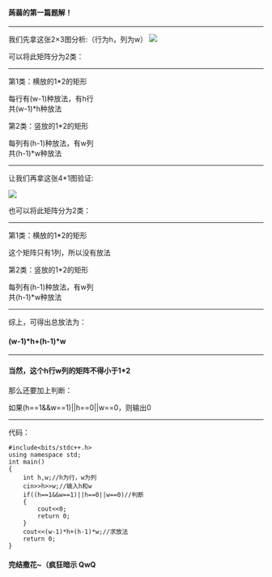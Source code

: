 #### 蒟蒻的第一篇题解！
- - - - - - - - - - 
我们先拿这张2×3图分析:（行为h，列为w）
![](http://arc053.contest.atcoder.jp/img/arc/053/irohachankawaii/domino_1.png)

可以将此矩阵分为2类：
- - - 
第1类：横放的1*2的矩形

每行有(w-1)种放法，有h行  
共(w-1)*h种放法

第2类：竖放的1*2的矩形

每列有(h-1)种放法，有w列  
共(h-1)*w种放法
- - - - - - - - 
让我们再拿这张4*1图验证:

![](http://arc053.contest.atcoder.jp/img/arc/053/irohachankawaii/domino_2.png)

也可以将此矩阵分为2类：
- - - - - - 
第1类：横放的1*2的矩形

这个矩阵只有1列，所以没有放法

第2类：竖放的1*2的矩形

每列有(h-1)种放法，有w列  
共(h-1)*w种放法
- - - - - - - - 
综上，可得出总放法为：

#### (w-1)*h+(h-1)*w
- - - - 
#### 当然，这个h行w列的矩阵不得小于1*2

那么还要加上判断： 

如果(h==1&&w==1)||h==0||w==0，则输出0
- - - - - - - - - - 
代码：
```
#include<bits/stdc++.h>
using namespace std;
int main()
{
	int h,w;//h为行，w为列
	cin>>h>>w;//输入h和w
	if((h==1&&w==1)||h==0||w==0)//判断 
	{
		cout<<0;
		return 0;
	}
	cout<<(w-1)*h+(h-1)*w;//求放法 
    return 0;
} 
```



#### 完结撒花~（疯狂暗示 QwQ